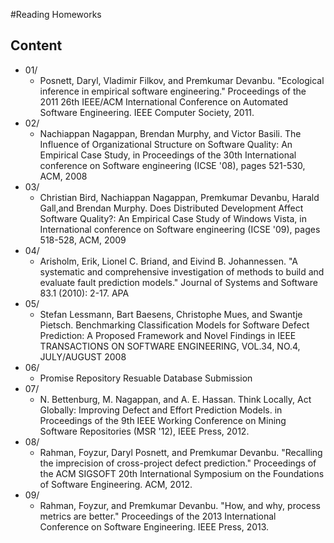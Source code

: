 #Reading Homeworks
## Content
+ 01/ 
  - Posnett, Daryl, Vladimir Filkov, and Premkumar Devanbu. "Ecological inference in empirical software engineering." Proceedings of the 2011 26th IEEE/ACM International Conference on Automated Software Engineering. IEEE Computer Society, 2011.
+ 02/
  - Nachiappan Nagappan, Brendan Murphy, and Victor Basili. The Influence of Organizational Structure on Software Quality: An Empirical Case Study, in Proceedings of the 30th International conference on Software engineering (ICSE '08), pages 521-530, ACM, 2008
+ 03/
  - Christian Bird, Nachiappan Nagappan, Premkumar Devanbu, Harald Gall,and Brendan Murphy. Does Distributed Development Affect Software Quality?: An Empirical Case Study of Windows Vista, in International conference on Software engineering (ICSE '09), pages 518-528, ACM, 2009 
+ 04/
  - Arisholm, Erik, Lionel C. Briand, and Eivind B. Johannessen. "A systematic and comprehensive investigation of methods to build and evaluate fault prediction models." Journal of Systems and Software 83.1 (2010): 2-17. APA
+ 05/ 
  - Stefan Lessmann, Bart Baesens, Christophe Mues, and Swantje Pietsch. Benchmarking Classification Models for Software Defect Prediction: A Proposed Framework and Novel Findings in IEEE TRANSACTIONS ON SOFTWARE ENGINEERING, VOL.34, NO.4, JULY/AUGUST 2008
+ 06/ 
  - Promise Repository Resuable Database Submission
+ 07/
  - N. Bettenburg, M. Nagappan, and A. E. Hassan. Think Locally, Act Globally: Improving Defect and Effort Prediction Models. in Proceedings of the 9th IEEE Working Conference on Mining Software Repositories (MSR '12), IEEE Press, 2012.
+ 08/ 
  - Rahman, Foyzur, Daryl Posnett, and Premkumar Devanbu. "Recalling the imprecision of cross-project defect prediction." Proceedings of the ACM SIGSOFT 20th International Symposium on the Foundations of Software Engineering. ACM, 2012.
+ 09/ 
  - Rahman, Foyzur, and Premkumar Devanbu. "How, and why, process metrics are better." Proceedings of the 2013 International Conference on Software Engineering. IEEE Press, 2013.
